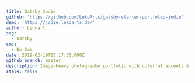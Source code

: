 ```yaml
---
title: Gatsby Jodie
github: 'https://github.com/LekoArts/gatsby-starter-portfolio-jodie'
demo: 'https://jodie.lekoarts.de/'
author: Lennart
ssg:
  - Gatsby
cms:
  - No Cms
date: 2019-02-19T15:17:30.000Z
github_branch: master
description: Image-heavy photography portfolio with colorful accents & great typography
stale: false
---
```

